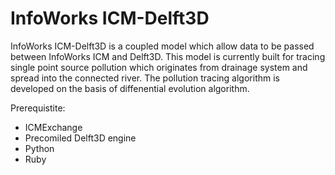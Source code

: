 # InfoWorks ICM-Delft3D

InfoWorks ICM-Delft3D is a coupled model which allow data to be passed between InfoWorks ICM and Delft3D. This model is currently built for tracing single point source pollution which originates from drainage system and spread into the connected river. The pollution tracing algorithm is developed on the basis of diffenential evolution algorithm.

Prerequistite:

- ICMExchange
- Precomiled Delft3D engine
- Python
- Ruby
